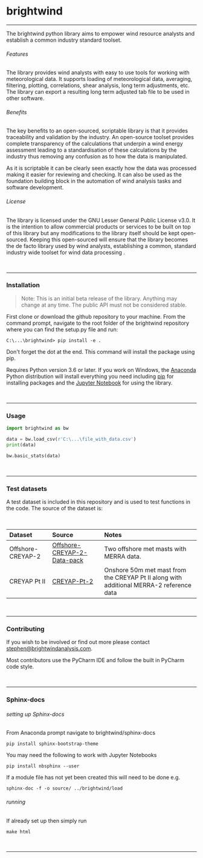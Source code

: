 # brightwind
--------------

The brightwind python library aims to empower wind resource analysts and
establish a common industry standard toolset.
<br>

###### Features
The library provides wind analysts with easy to use tools for working with
meteorological data. It supports loading of meteorological data, averaging,
filtering, plotting, correlations, shear analysis, long term adjustments, etc.
The library can export a resulting long term adjusted tab file to be used in
other software.

###### Benefits
The key benefits to an open-sourced, scriptable library is that it provides traceability
and validation by the industry. An open-source toolset provides complete transparency
of the calculations that underpin a wind energy assessment leading to a standardisation
of these calculations by the industry thus removing any confusion as to how the data is
manipulated.

As it is scriptable it can be clearly seen exactly how the data was processed making it easier
for reviewing and checking. It can also be used as the foundation building block
in the automation of wind analysis tasks and software development.

###### License
The library is licensed under the GNU Lesser General Public License v3.0. It is the
intention to allow commercial products or services to be built on top of this
library but any modifications to the library itself should be kept open-sourced.
Keeping this open-sourced will ensure that the library becomes the de facto
library used by wind analysts, establishing a common, standard industry wide
toolset for wind data processing .

<br>

---
### Installation
> Note: This is an initial beta release of the library. Anything may change at any
> time. The public API must not be considered stable.

First clone or download the github repository to your machine. From the command prompt, navigate to the root folder of the brightwind repository where you can find the setup.py file and run:
```
C:\...\brightwind> pip install -e .
```
Don't forget the dot at the end. This command will install the package using pip.

Requires Python version 3.6 or later. If you work on Windows, the [Anaconda](https://www.anaconda.com/download/) Python
distribution will install everything you need including [pip](https://www.w3schools.com/python/python_pip.asp) for installing packages and
the [Jupyter Notebook](https://jupyter.org/) for using the library.

<br>

---
### Usage
```python
import brightwind as bw

data = bw.load_csv(r'C:\...\file_with_data.csv')
print(data)
```
```python
bw.basic_stats(data)
```
<br>

---
### Test datasets
A test dataset is included in this repository and is used to test functions in the code. The source of the dataset is:

<br>

| Dataset            | Source           | Notes  |
|:------------------ |:-------------|:-----|
| Offshore-CREYAP-2  | [Offshore-CREYAP-2-Data-pack](http://www.ewea.org/events/workshops/past-workshops/resource-assessment-2015/offshore-creyap-part-ii/) | Two offshore met masts with MERRA data. |
| CREYAP Pt II       | [CREYAP-Pt-2](http://www.ewea.org/events/workshops/past-workshops/resource-assessment-2015/offshore-creyap-part-ii/)      | Onshore 50m met mast from the CREYAP Pt II along with additional MERRA-2 reference data  |


<br>

---
### Contributing
If you wish to be involved or find out more please contact stephen@brightwindanalysis.com.

Most contributors use the PyCharm IDE and follow the built in PyCharm code style.

<br>

---
### Sphinx-docs
###### setting up Sphinx-docs

From Anaconda prompt navigate to brightwind/sphinx-docs

```
pip install sphinx-bootstrap-theme
```
You may need the following to work with Jupyter Notebooks
```
pip install nbsphinx --user
```
If a module file has not yet been created this will need to be done e.g.
```
sphinx-doc -f -o source/ ../brightwind/load
```
###### running
If already set up then simply run
```
make html
```
<br>

---